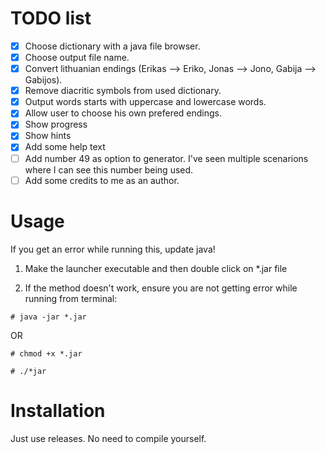 # TODO list
- [x] Choose dictionary with a java file browser.
- [x] Choose output file name.
- [x] Convert lithuanian endings (Erikas --> Eriko, Jonas --> Jono, Gabija --> Gabijos).
- [x] Remove diacritic symbols from used dictionary.
- [x] Output words starts with uppercase and lowercase words.
- [x] Allow user to choose his own prefered endings.
- [x] Show progress
- [x] Show hints
- [x] Add some help text
- [ ] Add number 49 as option to generator. I've seen multiple scenarions where I can see this number being used.
- [ ] Add some credits to me as an author.

# Usage
If you get an error while running this, update java!

1. Make the launcher executable and then double click on *.jar file

2. If the method doesn't work, ensure you are not getting error while running from terminal:

`# java -jar *.jar`

OR

`# chmod +x *.jar`

`# ./*jar`

# Installation
Just use releases. No need to compile yourself.
